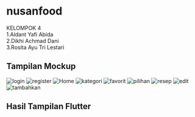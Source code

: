 # nusanfood

KELOMPOK 4 
<br>
1.Aldant Yafi Abida<br>
2.Dikhi Achmad Dani<br>
3.Rosita Ayu Tri Lestari

## Tampilan Mockup

![login](assets/img/login.png)
![register](assets/img/register.png)
![Home](assets/img/Home.png)
![kategori](assets/img/kategori.png)
![favorit](assets/img/favorit.png)
![pilihan](assets/img/pilihan.png)
![resep](assets/img/resep.png)
![edit](assets/img/edit.png)
![tambahkan](assets/img/tambahkan.png)
## Hasil Tampilan Flutter